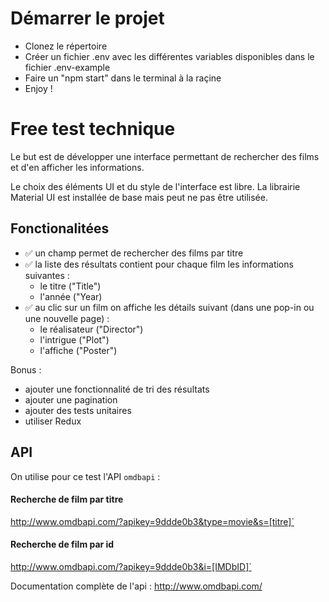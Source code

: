 # Démarrer le projet

- Clonez le répertoire
- Créer un fichier .env avec les différentes variables disponibles dans le fichier .env-example
- Faire un "npm start" dans le terminal à la raçine
- Enjoy !

# Free test technique

Le but est de développer une interface permettant de rechercher des films et d'en afficher les informations.

Le choix des éléments UI et du style de l'interface est libre. La librairie Material UI est installée de base mais peut ne pas être utilisée.

## Fonctionalitées

- ✅ un champ permet de rechercher des films par titre
- ✅ la liste des résultats contient pour chaque film les informations suivantes :
  - le titre ("Title")
  - l'année ("Year)
- ✅ au clic sur un film on affiche les détails suivant (dans une pop-in ou une nouvelle page) :
  - le réalisateur ("Director")
  - l'intrigue ("Plot")
  - l'affiche ("Poster")

Bonus :

- ajouter une fonctionnalité de tri des résultats
- ajouter une pagination
- ajouter des tests unitaires
- utiliser Redux

## API

On utilise pour ce test l'API `omdbapi` :

#### Recherche de film par titre

http://www.omdbapi.com/?apikey=9ddde0b3&type=movie&s=[titre]`

#### Recherche de film par id

http://www.omdbapi.com/?apikey=9ddde0b3&i=[IMDbID]`

Documentation complète de l'api : http://www.omdbapi.com/

